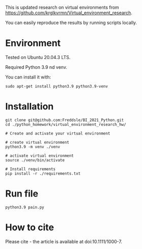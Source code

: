 This is updated research on virtual environments from https://github.com/krglkvrmn/Virtual_environment_research. 

You can easily reproduce the results by running scripts locally. 

# Environment

Tested on Ubuntu 20.04.3 LTS.

Required Python 3.9 nd venv.

You can install it with:
```console
sudo apt-get install python3.9 python3.9-venv
```
# Installation

```console
git clone git@github.com:Freddsle/BI_2021_Python.git
cd ./python_homework/virtual_environment_research_hw/

# Create and activate your virtual environment

# create virtual environment
python3.9 -m venv ./venv

# activate virtual environment
source ./venv/bin/activate

# Install requirements
pip install -r ./requirements.txt
```

# Run file
```
python3.9 pain.py
```


# How to cite
Please cite - the article is available at doi:10.1111/1000-7.
